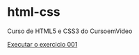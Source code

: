 # html-css

Curso de HTML5 e CSS3 do CursoemVideo

<a href="liviassaura.github.io/html-css/Exercicios/ex001/index.html">Executar o exercicio 001</a>


